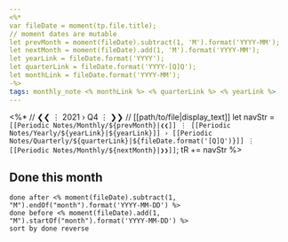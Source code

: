 ```yaml
---
<%*
var fileDate = moment(tp.file.title);
// moment dates are mutable
let prevMonth = moment(fileDate).subtract(1, 'M').format('YYYY-MM');
let nextMonth = moment(fileDate).add(1, 'M').format('YYYY-MM');
let yearLink = fileDate.format('YYYY');
let quarterLink = fileDate.format('YYYY-[Q]Q');
let monthLink = fileDate.format('YYYY-MM');
-%>
tags: monthly_note <% monthLink %> <% quarterLink %> <% yearLink %>
---
```

<%*
// ❮❮ ⋮ 2021 › Q4 ⋮ ❯❯
// [[path/to/file|display_text]]
let navStr = `[[Periodic Notes/Monthly/${prevMonth}|❮❮]] ⋮ [[Periodic Notes/Yearly/${yearLink}|${yearLink}]] › [[Periodic Notes/Quarterly/${quarterLink}|${fileDate.format('[Q]Q')}]] ⋮ [[Periodic Notes/Monthly/${nextMonth}|❯❯]]`;
tR += navStr
%>

## Done this month
```tasks
done after <% moment(fileDate).subtract(1, "M").endOf("month").format('YYYY-MM-DD') %>
done before <% moment(fileDate).add(1, "M").startOf("month").format('YYYY-MM-DD') %>
sort by done reverse
```
